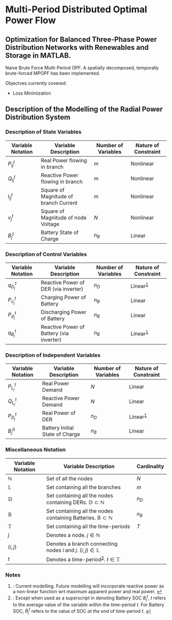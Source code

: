 # Multi-Period Distributed Optimal Power Flow
## Optimization for Balanced Three-Phase Power Distribution Networks with Renewables and Storage in MATLAB. 
Naive Brute Force Multi-Period OPF. A spatially decomposed, temporally brute-forced MPOPF has been implemented.

Objectves currently covered: 
- Loss Minimization

## Description of the Modelling of the Radial Power Distribution System

### Description of State Variables

| Variable Notation | Variable Description                  | Number of Variables | Nature of Constraint |
|-------------------|---------------------------------------|---------------------|----------------------|
| $P^{t}_{ij}$      | Real Power flowing in branch          | $m$                 | Nonlinear            |
| $Q^{t}_{ij}$      | Reactive Power flowing in branch      | $m$                 | Nonlinear            |
| $l^{t}_{ij}$      | Square of Magnitude of branch Current | $m$                 | Nonlinear            |
| $v^{t}_{j}$       | Square of Magnitude of node Voltage   | $N$                 | Nonlinear            |
| $B^{t}_{j}$       | Battery State of Charge               | $n_{B}$             | Linear               |

### Description of Control Variables

| Variable Notation | Variable Description                     | Number of Variables | Nature of Constraint |
|-------------------|------------------------------------------|---------------------|----------------------|
| $q^{t}_{D_j}$     | Reactive Power of DER (via inverter)     | $n_{D}$             | Linear<sup id="a1">[1](#f1)</sup>              |
| $P^{t}_{c_j}$     | Charging Power of Battery                | $n_{B}$             | Linear               |
| $P^{t}_{d_j}$     | Discharging Power of Battery             | $n_{B}$             | Linear               |
| $q^{t}_{B_j}$     | Reactive Power of Battery (via inverter) | $n_{B}$             | Linear<sup id="a1">[1](#f1)</sup>              |

### Description of Independent Variables

| Variable Notation | Variable Description            | Number of Variables | Nature of Constraint |
|-------------------|---------------------------------|---------------------|----------------------|
| $P^{t}_{L_j}$     | Real Power Demand               | $N$                 | Linear               |
| $Q^{t}_{L_j}$     | Reactive Power Demand           | $N$                 | Linear               |
| $P^{t}_{D_j}$     | Real Power of DER               | $n_{D}$             | Linear<sup id="a1">[1](#f1)</sup>              |
| $B^{0}_{j}$       | Battery Initial State of Charge | $n_{B}$             | Linear               |

### Miscellaneous Notation

| Variable Notation | Variable Description                                                               | Cardinality |
|-------------------|------------------------------------------------------------------------------------|-------------|
| $\mathbb{N}$      | Set of all the nodes                                                               | $N$         |
| $\mathbb{L}$      | Set containing all the branches                                                    | $m$         |
| $\mathbb{D}$      | Set containing all the nodes containing DERs. $\mathbb{D} \subset \mathbb{N}$      | $n_{D}$     |
| $\mathbb{B}$      | Set containing all the nodes containing Batteries. $\mathbb{B} \subset \mathbb{N}$ | $n_{B}$     |
| $\mathbb{T}$      | Set containing all the time-periods                                                | $T$         |
| $j$               | Denotes a node. $j \in \mathbb{N}$                                                 |             |
| $(i, j)$          | Denotes a branch connecting nodes $i$ and $j$. $(i, j) \in \mathbb{L}$             |             |
| $t$               | Denotes a time-period<sup id="a2">[2](#f2)</sup>. $t \in \mathbb{T}$                                        |             |

### Notes
1. <span id="f1"> : Current modelling. Future modelling will incorporate reactive power as a non-linear function wrt maximum apparent power and real power. [↩](#a1)</span>
2. <span id="f2"> : Except when used as a superscript in denoting Battery SOC $B^{t}_j$, $t$ refers to the average value of the variable _within_ the time-period $t$. For Battery SOC, $B^{t}_j$ refers to the value of SOC _at the end_ of time-period $t$. [↩](#a2)</span>
